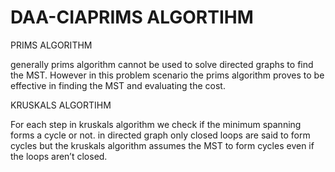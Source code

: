 # DAA-CIAPRIMS ALGORTIHM

PRIMS ALGORITHM 

generally prims algorithm cannot be used to solve directed graphs to find the MST. However in this problem scenario the prims algorithm proves to be effective in 
finding the MST and evaluating the cost.

KRUSKALS ALGORTIHM

For each step in kruskals algorithm we check if the minimum spanning forms a cycle or not. 
in directed graph only closed loops are said to form cycles but the kruskals algorithm assumes the MST to form cycles even if the loops aren’t closed.

